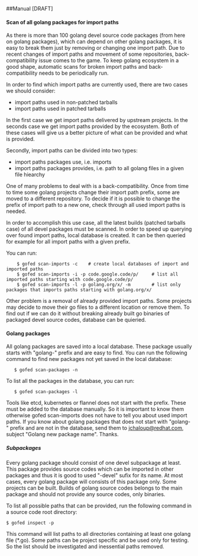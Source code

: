 ##Manual [DRAFT]

#### Scan of all golang packages for import paths

As there is more than 100 golang devel source code packages (from here on golang packages),
which can depend on other golang packages, it is easy to break them just by removing
or changing one import path. Due to recent changes of import paths and movement of some
repositories, back-compatibility issue comes to the game.
To keep golang ecosystem in a good shape, automatic scans for broken import paths and
back-compatibility needs to be periodically run.

In order to find which import paths are currently used, there are two cases we should consider:
* import paths used in non-patched tarballs
* import paths used in patched tarballs

In the first case we get import paths delivered by upstream projects.
In the seconds case we get import paths provided by the ecosystem.
Both of these cases will give us a better picture of what can be provided and what is provided.

Secondly, import paths can be divided into two types:
* import paths packages use, i.e. imports
* import paths packages provides, i.e. path to all golang files in a given file hiearchy

One of many problems to deal with is a back-compatibility.
Once from time to time some golang projects change their import path prefix,
some are moved to a different repository. 
To decide if it is possible to change the prefix of import path to a new one,
check through all used import paths is needed.

In order to accomplish this use case, all the latest builds (patched tarballs case) of all devel packages must be scanned.
In order to speed up querying over found import paths, local database is created. It can be then queried for example for all import paths with a given prefix.

You can run:

```vim
    $ gofed scan-imports -c    # create local databases of import and imported paths
    $ gofed scan-imports -i -p code.google.code/p/     # list all imported paths starting with code.google.code/p/
    $ gofed scan-imports -l -p golang.org/x/ -m        # list only packages that imports paths starting with golang.org/x/
```

Other problem is a removal of already provided import paths.
Some projects may decide to move their go files to a different location or remove them.
To find out if we can do it without breaking already built go binaries of packaged devel source codes,
database can be quieried.

#### Golang packages

All golang packages are saved into a local database. These package usually starts with "golang-" prefix and are easy to find.
You can run the following command to find new packages not yet saved in the local database:

```vim
   $ gofed scan-packages -n
```

To list all the packages in the database, you can run:

```vim
   $ gofed scan-packages -l
```

Tools like etcd, kubernetes or flannel does not start with the prefix.
These must be added to the database manually.
So it is important to know them otherwise gofed scan-imports does not have to tell you about used import paths.
If you know about golang packages that does not start with "golang-" prefix and are not in the database,
send them to jchaloup@redhat.com, subject "Golang new package name". Thanks.

##### Subpackages

Every golang package should consist of one devel subpackage at least.
This package provides source codes which can be imported in other packages and thus it is good to used "-devel" sufix for its name.
At most cases, every golang package will consists of this package only.
Some projects can be built.
Builds of golang source codes belongs to the main package
and should not provide any source codes, only binaries.

To list all possible paths that can be provided, run the following command in a source code root directory:

```vim
$ gofed inspect -p
```

This command will list paths to all directories containing at least one golang file (*.go).
Some paths can be project specific and be used only for testing.
So the list should be investigated and inessential paths removed.
